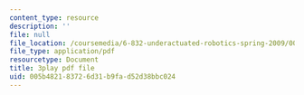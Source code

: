 ```yaml
---
content_type: resource
description: ''
file: null
file_location: /coursemedia/6-832-underactuated-robotics-spring-2009/005b482183726d31b9fad52d38bbc024_7nnFGxqRwNE.pdf
file_type: application/pdf
resourcetype: Document
title: 3play pdf file
uid: 005b4821-8372-6d31-b9fa-d52d38bbc024
---
```

